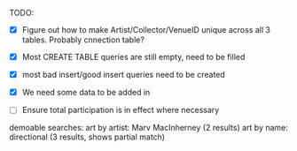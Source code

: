TODO:
- [x] Figure out how to make Artist/Collector/VenueID unique across all 3 tables. Probably cnnection table?
- [x] Most CREATE TABLE queries are still empty, need to be filled
- [x] most bad insert/good insert queries need to be created
- [x] We need some data to be added in
- [ ] Ensure total participation is in effect where necessary



demoable searches:
art by artist: Marv MacInherney (2 results)
art by name: directional (3 results, shows partial match)
